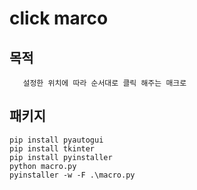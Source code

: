 # click marco

## 목적
```
   설정한 위치에 따라 순서대로 클릭 해주는 매크로
```

## 패키지
```
pip install pyautogui
pip install tkinter
pip install pyinstaller
python macro.py
pyinstaller -w -F .\macro.py 
```

